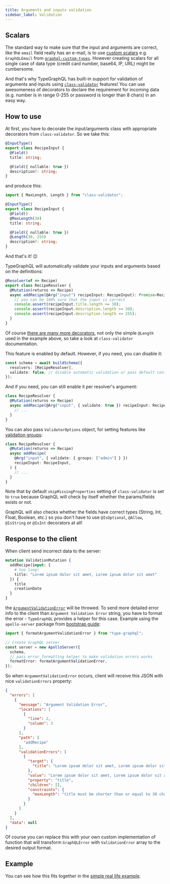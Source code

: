 ```yaml
---
title: Arguments and inputs validation
sidebar_label: Validation
---
```


## Scalars
The standard way to make sure that the input and arguments are correct, like the `email` field really has an e-mail, is to use [custom scalars](https://github.com/19majkel94/type-graphql/blob/master/docs/scalars.md) e.g. `GraphQLEmail` from [`graphql-custom-types`](https://github.com/stylesuxx/graphql-custom-types). However creating scalars for all single case of data type (credit card number, base64, IP, URL) might be cumbersome.

And that's why TypeGraphQL has built-in support for validation of arguments and inputs using [`class-validator`](https://github.com/typestack/class-validator) features! You can use awesomeness of decorators to declare the requirement for incoming data (e.g. number is in range 0-255 or password is longer than 8 chars) in an easy way.

## How to use
At first, you have to decorate the input/arguments class with appropriate decorators from `class-validator`. So we take this:
```typescript
@InputType()
export class RecipeInput {
  @Field()
  title: string;

  @Field({ nullable: true })
  description?: string;
}
```
and produce this:
```typescript
import { MaxLength, Length } from "class-validator";

@InputType()
export class RecipeInput {
  @Field()
  @MaxLength(30)
  title: string;

  @Field({ nullable: true })
  @Length(30, 255)
  description?: string;
}
```
And that's it! 😉

TypeGraphQL will automatically validate your inputs and arguments based on the definitions:
```typescript
@Resolver(of => Recipe)
export class RecipeResolver {
  @Mutation(returns => Recipe)
  async addRecipe(@Arg("input") recipeInput: RecipeInput): Promise<Recipe> {
    // you can be 100% sure that the input is correct
    console.assert(recipeInput.title.length <= 30);
    console.assert(recipeInput.description.length >= 30);
    console.assert(recipeInput.description.length <= 255);
  }
}
```

Of course [there are many more decorators](https://github.com/typestack/class-validator#validation-decorators), not only the simple `@Length` used in the example above, so take a look at `class-validator` documentation.

This feature is enabled by default. However, if you need, you can disable it:
```typescript
const schema = await buildSchema({
  resolvers: [RecipeResolver],
  validate: false, // disable automatic validation or pass default config object
});
```

And if you need, you can still enable it per resolver's argument:
```typescript
class RecipeResolver {
  @Mutation(returns => Recipe)
  async addRecipe(@Arg("input", { validate: true }) recipeInput: RecipeInput) {
    // ...
  }
}
```

You can also pass `ValidatorOptions` object, for setting features like [validation groups](https://github.com/typestack/class-validator#validation-groups):
```typescript
class RecipeResolver {
  @Mutation(returns => Recipe)
  async addRecipe(
    @Arg("input", { validate: { groups: ["admin"] } })
    recipeInput: RecipeInput,
  ) {
    // ...
  }
}
```

Note that by default `skipMissingProperties` setting of `class-validator` is set to `true` because GraphQL will check by itself whether the params/fields exists or not.

GraphQL will also checks whether the fields have correct types (String, Int, Float, Boolean, etc.) so you don't have to use `@IsOptional`, `@Allow`, `@IsString` or `@IsInt` decorators at all!

## Response to the client
When client send incorrect data to the server:
```graphql
mutation ValidationMutation {
  addRecipe(input: {
    # too long!
    title: "Lorem ipsum dolor sit amet, Lorem ipsum dolor sit amet"
  }) {
    title
    creationDate
  }
}
```
the [`ArgumentValidationError`](https://github.com/19majkel94/type-graphql/blob/master/src/errors/ArgumentValidationError.ts) will be throwed. To send more detailed error info to the client than `Argument Validation Error` string, you have to format the error - `TypeGraphQL` provides a helper for this case. Example using the `apollo-server` package from [bootstrap guide](bootstrap.md):
```typescript
import { formatArgumentValidationError } from "type-graphql";

// Create GraphQL server
const server = new ApolloServer({
  schema,
  // pass error formatting helper to make validation errors works
  formatError: formatArgumentValidationError,
});
```

So when `ArgumentValidationError` occurs, client will receive this JSON with nice `validationErrors` property:
```json
{
  "errors": [
    {
      "message": "Argument Validation Error",
      "locations": [
        {
          "line": 2,
          "column": 3
        }
      ],
      "path": [
        "addRecipe"
      ],
      "validationErrors": [
        {
          "target": {
            "title": "Lorem ipsum dolor sit amet, Lorem ipsum dolor sit amet"
          },
          "value": "Lorem ipsum dolor sit amet, Lorem ipsum dolor sit amet",
          "property": "title",
          "children": [],
          "constraints": {
            "maxLength": "title must be shorter than or equal to 30 characters"
          }
        }
      ]
    }
  ],
  "data": null
}
```

Of course you can replace this with your own custom implementation of function that will transform `GraphQLError` with `ValidationError` array to the desired output format.

## Example
You can see how this fits together in the [simple real life example](https://github.com/19majkel94/type-graphql/tree/master/examples/automatic-validation).
